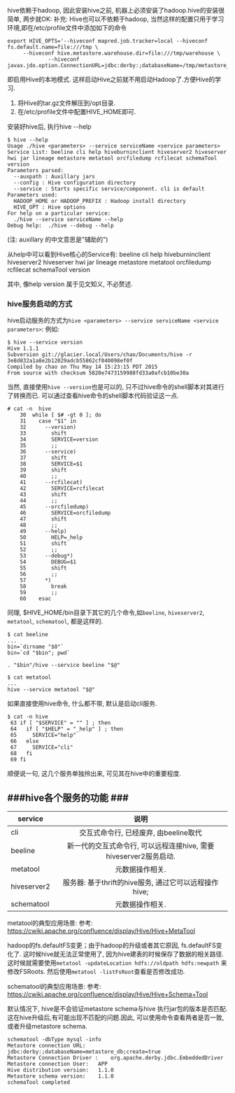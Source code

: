 hive依赖于hadoop, 因此安装hive之前, 机器上必须安装了hadoop.hive的安装很简单, 两步就OK: 
补充:
Hive也可以不依赖于hadoop, 当然这样的配置只用于学习环境,即在/etc/profile文件中添加如下的命令
```
export HIVE_OPTS='--hiveconf mapred.job.tracker=local --hiveconf fs.default.name=file:///tmp \
     --hiveconf hive.metastore.warehouse.dir=file:///tmp/warehouse \
	 	     --hiveconf javax.jdo.option.ConnectionURL=jdbc:derby:;databaseName=/tmp/metastore_db;create=true'
```
即启用Hive的本地模式. 这样启动Hive之前就不用启动Hadoop了.方便Hive的学习.


1. 将Hive的tar.gz文件解压到/opt目录.
2. 在/etc/profile文件中配置HIVE_HOME即可.

安装好hive后, 执行hive --help
```
$ hive --help
Usage ./hive <parameters> --service serviceName <service parameters>
Service List: beeline cli help hiveburninclient hiveserver2 hiveserver hwi jar lineage metastore metatool orcfiledump rcfilecat schemaTool version 
Parameters parsed:
  --auxpath : Auxillary jars 
  --config : Hive configuration directory
  --service : Starts specific service/component. cli is default
Parameters used:
  HADOOP_HOME or HADOOP_PREFIX : Hadoop install directory
  HIVE_OPT : Hive options
For help on a particular service:
  ./hive --service serviceName --help
Debug help:  ./hive --debug --help
```
(注: auxillary 的中文意思是"辅助的")

从help中可以看到Hive核心的Service有:
beeline cli help hiveburninclient hiveserver2 hiveserver hwi jar lineage metastore metatool orcfiledump rcfilecat schemaTool version

其中, 像help version 属于见文知义, 不必赘述.

### hive服务启动的方式 ###
hive启动服务的方式为`hive <parameters> --service serviceName <service parameters>`:
例如: 
```
$ hive --service version
Hive 1.1.1
Subversion git://glacier.local/Users/chao/Documents/hive -r 3e8d832a1a8e2b12029adcb55862cf040098ef0f
Compiled by chao on Thu May 14 15:23:15 PDT 2015
From source with checksum 5820e7473159988fd33a0afcb10be30a
```
当然, 直接使用`hive --version`也是可以的, 只不过hive命令的shell脚本对其进行了转换而已. 可以通过查看hive命令的shell脚本代码验证这一点.
```
# cat -n  hive  
    30	while [ $# -gt 0 ]; do
    31	  case "$1" in
    32	    --version)
    33	      shift
    34	      SERVICE=version
    35	      ;;
    36	    --service)
    37	      shift
    38	      SERVICE=$1
    39	      shift
    40	      ;;
    41	    --rcfilecat)
    42	      SERVICE=rcfilecat
    43	      shift
    44	      ;;
    45	    --orcfiledump)
    46	      SERVICE=orcfiledump
    47	      shift
    48	      ;;
    49	    --help)
    50	      HELP=_help
    51	      shift
    52	      ;;
    53	    --debug*)
    54	      DEBUG=$1
    55	      shift
    56	      ;;
    57	    *)
    58	      break
    59	      ;;
    60	  esac
```
同理, $HIVE_HOME/bin目录下其它的几个命令,如`beeline`, `hiveserver2`, `metatool`, `schematool`, 都是这样的. 
```
$ cat beeline
...
bin=`dirname "$0"`
bin=`cd "$bin"; pwd`

. "$bin"/hive --service beeline "$@"

$ cat metatool
...
hive --service metatool "$@"
```

如果直接使用hive命令, 什么都不带, 默认是启动cli服务.
```
$ cat -n hive
 63 if [ "$SERVICE" = "" ] ; then
 64   if [ "$HELP" = "_help" ] ; then
 65     SERVICE="help"
 66   else
 67     SERVICE="cli"
 68   fi
 69 fi

```
顺便说一句, 这几个服务单独拎出来, 可见其在hive中的重要程度. 

###hive各个服务的功能 ###
-----
| service | 说明 |
| ------------- |:-------------:| 
| cli              | 交互式命令行, 已经废弃, 由beeline取代 |
| beeline      |新一代的交互式命令行, 可以远程连接hive, 需要hiveserver2服务启动. |
| metatool   | 元数据操作相关.  |
| hiveserver2| 服务器: 基于thrift的hive服务, 通过它可以远程操作hive; |
| schematool| 元数据操作相关.  |

metatool的典型应用场景:
参考: https://cwiki.apache.org/confluence/display/Hive/Hive+MetaTool

hadoop的fs.defaultFS变更；由于hadoop的升级或者其它原因, fs.defaultFS变化了. 这时候hive就无法正常使用了, 因为hive建表的时候保存了数据的相关路径. 这时候就需要使用`metatool -updateLocation hdfs://oldpath hdfs:newpath` 来修改FSRoots. 然后使用`metatool -listFsRoot`查看是否修改成功.

schematool的典型应用场景:
参考: https://cwiki.apache.org/confluence/display/Hive/Hive+Schema+Tool 

默认情况下, hive是不会验证metastore schema与hive 执行jar包的版本是否匹配. 这在hive升级后,有可能出现不匹配的问题.因此, 可以使用命令查看两者是否一致, 或者升级metastore schema. 
```
schematool -dbType mysql -info
Metastore connection URL:	 jdbc:derby:;databaseName=metastore_db;create=true
Metastore Connection Driver :	 org.apache.derby.jdbc.EmbeddedDriver
Metastore connection User:	 APP
Hive distribution version:	 1.1.0
Metastore schema version:	 1.1.0
schemaTool completed
```


